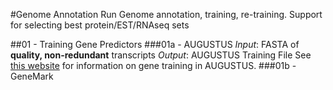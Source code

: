 #Genome Annotation
Run Genome annotation, training, re-training.
Support for selecting best protein/EST/RNAseq sets

##01 - Training Gene Predictors
###01a - AUGUSTUS
*Input*: FASTA of **quality, non-redundant** transcripts
*Output*: AUGUSTUS Training File
See [this website](http://www.molecularevolution.org/molevolfiles/exercises/augustus/training.html) for information on gene training in AUGUSTUS.
###01b - GeneMark
